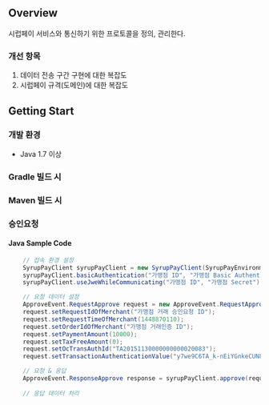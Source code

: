## Overview
시럽페이 서비스와 통신하기 위한 프로토콜을 정의, 관리한다.

### 개선 항목
1. 데이터 전송 구간 구현에 대한 복잡도
1. 시럽페이 규격(도메인)에 대한 복잡도

## Getting Start
### 개발 환경
* Java 1.7 이상

### Gradle 빌드 시

### Maven 빌드 시

### 승인요청
#### Java Sample Code
```java
    // 접속 환경 설정
    SyrupPayClient syrupPayClient = new SyrupPayClient(SyrupPayEnvironment.DEVELOPMENT);
    syrupPayClient.basicAuthentication("가맹점 ID", "가맹점 Basic Authentication Key");
    syrupPayClient.useJweWhileCommunicating("가맹점 ID", "가맹점 Secret");

    // 요청 데이터 설정
    ApproveEvent.RequestApprove request = new ApproveEvent.RequestApprove();
    request.setRequestIdOfMerchant("가맹점 거래 승인요청 ID");
    request.setRequestTimeOfMerchant(1448870110);
    request.setOrderIdOfMerchant("가맹점 거래인증 ID");
    request.setPaymentAmount(10000);
    request.setTaxFreeAmount(0);
    request.setOcTransAuthId("TA20151130000000000020083");
    request.setTransactionAuthenticationValue("y7we9C6TA_k-nEiYGnkeCUN8INuVCeyNJWcxbNmaKSI");

    // 요청 & 응답
    ApproveEvent.ResponseApprove response = syrupPayClient.approve(request);
    
    // 응답 데이터 처리
```